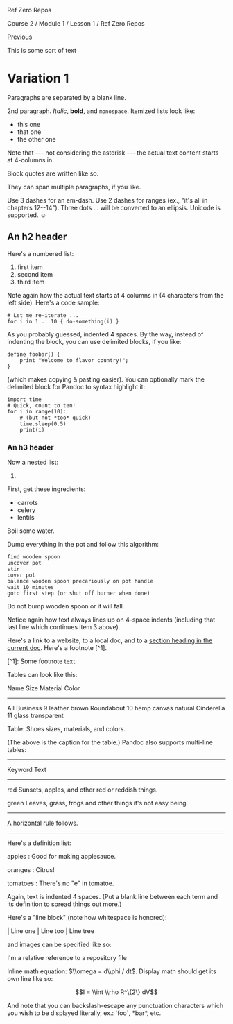 Ref Zero Repos

Course 2 / Module 1 / Lesson 1 / Ref Zero Repos

[Previous][]

This is some sort of text

# Variation 1 #

Paragraphs are separated by a blank line.

2nd paragraph. *Italic*, **bold**, and `monospace`. Itemized lists look like:

 *  this one
 *  that one
 *  the other one

Note that --- not considering the asterisk --- the actual text content starts at 4-columns in.

Block quotes are written like so.

They can span multiple paragraphs, if you like.

Use 3 dashes for an em-dash. Use 2 dashes for ranges (ex., "it's all in chapters 12--14"). Three dots ... will be converted to an ellipsis. Unicode is supported. ☺

## An h2 header ##

Here's a numbered list:

1.  first item
2.  second item
3.  third item

Note again how the actual text starts at 4 columns in (4 characters from the left side). Here's a code sample:

``````````
# Let me re-iterate ...
for i in 1 .. 10 { do-something(i) }
``````````

As you probably guessed, indented 4 spaces. By the way, instead of indenting the block, you can use delimited blocks, if you like:

``````````
define foobar() {
    print "Welcome to flavor country!";
}
``````````

(which makes copying & pasting easier). You can optionally mark the delimited block for Pandoc to syntax highlight it:

``````````
import time
# Quick, count to ten!
for i in range(10):
    # (but not *too* quick)
    time.sleep(0.5)
    print(i)
``````````

### An h3 header ###

Now a nested list:

1.  

First, get these ingredients:

 *  carrots
 *  celery
 *  lentils

Boil some water.

Dump everything in the pot and follow this algorithm:

``````````
find wooden spoon
uncover pot
stir
cover pot
balance wooden spoon precariously on pot handle
wait 10 minutes
goto first step (or shut off burner when done)
``````````

Do not bump wooden spoon or it will fall.

Notice again how text always lines up on 4-space indents (including that last line which continues item 3 above).

Here's a link to a website, to a local doc, and to a [section heading in the current doc][]. Here's a footnote \[^1\].

\[^1\]: Some footnote text.

Tables can look like this:

Name Size Material Color

--------------------

All Business 9 leather brown Roundabout 10 hemp canvas natural Cinderella 11 glass transparent

Table: Shoes sizes, materials, and colors.

(The above is the caption for the table.) Pandoc also supports multi-line tables:

--------------------

Keyword Text

--------------------

red Sunsets, apples, and other red or reddish things.

green Leaves, grass, frogs and other things it's not easy being.

--------------------

A horizontal rule follows.

--------------------

Here's a definition list:

apples : Good for making applesauce.

oranges : Citrus!

tomatoes : There's no "e" in tomatoe.

Again, text is indented 4 spaces. (Put a blank line between each term and its definition to spread things out more.)

Here's a "line block" (note how whitespace is honored):

| Line one | Line too | Line tree

and images can be specified like so:

I'm a relative reference to a repository file

Inline math equation: $\\omega = d\\phi / dt$. Display math should get its own line like so:

$$I = \\int \\rho R^\{2\} dV$$

And note that you can backslash-escape any punctuation characters which you wish to be displayed literally, ex.: \`foo\`, \*bar\*, etc.


[Previous]: /content/microsoft-learning/course-2/module-1/lesson-1/ref-single-repo.html
[section heading in the current doc]: #an-h2-header